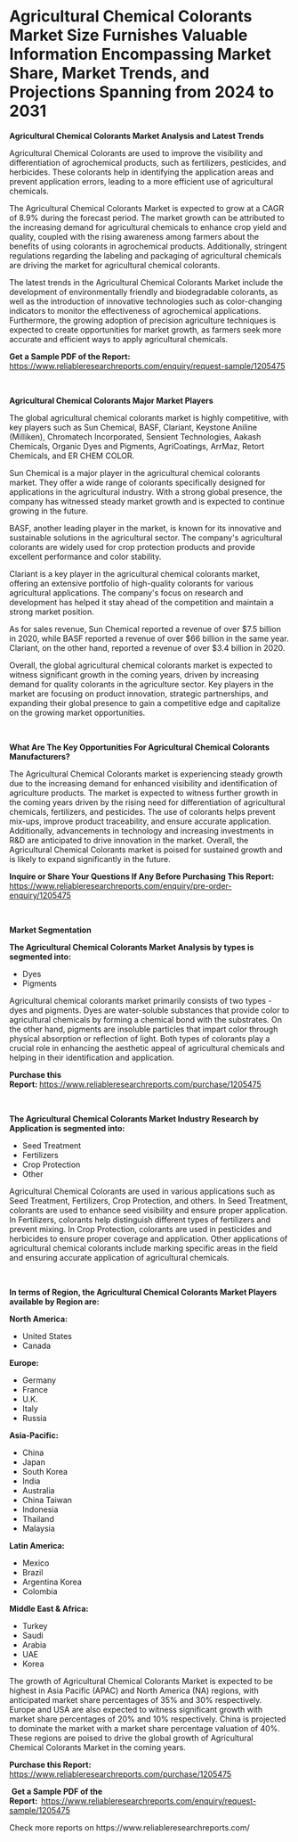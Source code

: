 <p><h1>Agricultural Chemical Colorants Market Size Furnishes Valuable Information Encompassing Market Share, Market Trends, and Projections Spanning from 2024 to 2031</h1></p><p><strong>Agricultural Chemical Colorants Market Analysis and Latest Trends</strong></p>
<p><p>Agricultural Chemical Colorants are used to improve the visibility and differentiation of agrochemical products, such as fertilizers, pesticides, and herbicides. These colorants help in identifying the application areas and prevent application errors, leading to a more efficient use of agricultural chemicals.</p><p>The Agricultural Chemical Colorants Market is expected to grow at a CAGR of 8.9% during the forecast period. The market growth can be attributed to the increasing demand for agricultural chemicals to enhance crop yield and quality, coupled with the rising awareness among farmers about the benefits of using colorants in agrochemical products. Additionally, stringent regulations regarding the labeling and packaging of agricultural chemicals are driving the market for agricultural chemical colorants.</p><p>The latest trends in the Agricultural Chemical Colorants Market include the development of environmentally friendly and biodegradable colorants, as well as the introduction of innovative technologies such as color-changing indicators to monitor the effectiveness of agrochemical applications. Furthermore, the growing adoption of precision agriculture techniques is expected to create opportunities for market growth, as farmers seek more accurate and efficient ways to apply agricultural chemicals.</p></p>
<p><strong>Get a Sample PDF of the Report:&nbsp;</strong> <a href="https://www.reliableresearchreports.com/enquiry/request-sample/1205475">https://www.reliableresearchreports.com/enquiry/request-sample/1205475</a></p>
<p>&nbsp;</p>
<p><strong>Agricultural Chemical Colorants Major Market Players</strong></p>
<p><p>The global agricultural chemical colorants market is highly competitive, with key players such as Sun Chemical, BASF, Clariant, Keystone Aniline (Milliken), Chromatech Incorporated, Sensient Technologies, Aakash Chemicals, Organic Dyes and Pigments, AgriCoatings, ArrMaz, Retort Chemicals, and ER CHEM COLOR.</p><p>Sun Chemical is a major player in the agricultural chemical colorants market. They offer a wide range of colorants specifically designed for applications in the agricultural industry. With a strong global presence, the company has witnessed steady market growth and is expected to continue growing in the future.</p><p>BASF, another leading player in the market, is known for its innovative and sustainable solutions in the agricultural sector. The company's agricultural colorants are widely used for crop protection products and provide excellent performance and color stability.</p><p>Clariant is a key player in the agricultural chemical colorants market, offering an extensive portfolio of high-quality colorants for various agricultural applications. The company's focus on research and development has helped it stay ahead of the competition and maintain a strong market position.</p><p>As for sales revenue, Sun Chemical reported a revenue of over $7.5 billion in 2020, while BASF reported a revenue of over $66 billion in the same year. Clariant, on the other hand, reported a revenue of over $3.4 billion in 2020.</p><p>Overall, the global agricultural chemical colorants market is expected to witness significant growth in the coming years, driven by increasing demand for quality colorants in the agriculture sector. Key players in the market are focusing on product innovation, strategic partnerships, and expanding their global presence to gain a competitive edge and capitalize on the growing market opportunities.</p></p>
<p>&nbsp;</p>
<p><strong>What Are The Key Opportunities For Agricultural Chemical Colorants Manufacturers?</strong></p>
<p><p>The Agricultural Chemical Colorants market is experiencing steady growth due to the increasing demand for enhanced visibility and identification of agriculture products. The market is expected to witness further growth in the coming years driven by the rising need for differentiation of agricultural chemicals, fertilizers, and pesticides. The use of colorants helps prevent mix-ups, improve product traceability, and ensure accurate application. Additionally, advancements in technology and increasing investments in R&D are anticipated to drive innovation in the market. Overall, the Agricultural Chemical Colorants market is poised for sustained growth and is likely to expand significantly in the future.</p></p>
<p><strong>Inquire or Share Your Questions If Any Before Purchasing This Report:</strong> <a href="https://www.reliableresearchreports.com/enquiry/pre-order-enquiry/1205475">https://www.reliableresearchreports.com/enquiry/pre-order-enquiry/1205475</a></p>
<p>&nbsp;</p>
<p><strong>Market Segmentation</strong></p>
<p><strong>The Agricultural Chemical Colorants Market Analysis by types is segmented into:</strong></p>
<p><ul><li>Dyes</li><li>Pigments</li></ul></p>
<p><p>Agricultural chemical colorants market primarily consists of two types - dyes and pigments. Dyes are water-soluble substances that provide color to agricultural chemicals by forming a chemical bond with the substrates. On the other hand, pigments are insoluble particles that impart color through physical absorption or reflection of light. Both types of colorants play a crucial role in enhancing the aesthetic appeal of agricultural chemicals and helping in their identification and application.</p></p>
<p><strong>Purchase this Report:&nbsp;</strong><a href="https://www.reliableresearchreports.com/purchase/1205475">https://www.reliableresearchreports.com/purchase/1205475</a></p>
<p>&nbsp;</p>
<p><strong>The Agricultural Chemical Colorants Market Industry Research by Application is segmented into:</strong></p>
<p><ul><li>Seed Treatment</li><li>Fertilizers</li><li>Crop Protection</li><li>Other</li></ul></p>
<p><p>Agricultural Chemical Colorants are used in various applications such as Seed Treatment, Fertilizers, Crop Protection, and others. In Seed Treatment, colorants are used to enhance seed visibility and ensure proper application. In Fertilizers, colorants help distinguish different types of fertilizers and prevent mixing. In Crop Protection, colorants are used in pesticides and herbicides to ensure proper coverage and application. Other applications of agricultural chemical colorants include marking specific areas in the field and ensuring accurate application of agricultural chemicals.</p></p>
<p>&nbsp;</p>
<p><strong>In terms of Region, the Agricultural Chemical Colorants Market Players available by Region are:</strong></p>
<p>
    <p> <strong> North America: </strong>
        <ul>
            <li>United States</li>
            <li>Canada</li>
        </ul>
        </p> 
    <p> <strong> Europe: </strong>
        <ul>
            <li>Germany</li>
            <li>France</li>
            <li>U.K.</li>
            <li>Italy</li>
            <li>Russia</li>
        </ul>
        </p> 
    <p> <strong> Asia-Pacific: </strong>
        <ul>
            <li>China</li>
            <li>Japan</li>
            <li>South Korea</li>
            <li>India</li>
            <li>Australia</li>
            <li>China Taiwan</li>
            <li>Indonesia</li>
            <li>Thailand</li>
            <li>Malaysia</li>
        </ul>
        </p> 
    <p> <strong> Latin America: </strong>
        <ul>
            <li>Mexico</li>
            <li>Brazil</li>
            <li>Argentina Korea</li>
            <li>Colombia</li>
        </ul>
        </p> 
    <p> <strong> Middle East & Africa: </strong>
        <ul>
            <li>Turkey</li>
            <li>Saudi</li>
            <li>Arabia</li>
            <li>UAE</li>
            <li>Korea</li>
        </ul>
    </p>
    </p>
<p><p>The growth of Agricultural Chemical Colorants Market is expected to be highest in Asia Pacific (APAC) and North America (NA) regions, with anticipated market share percentages of 35% and 30% respectively. Europe and USA are also expected to witness significant growth with market share percentages of 20% and 10% respectively. China is projected to dominate the market with a market share percentage valuation of 40%. These regions are poised to drive the global growth of Agricultural Chemical Colorants Market in the coming years.</p></p>
<p><strong>Purchase this Report: </strong><a href="https://www.reliableresearchreports.com/purchase/1205475">https://www.reliableresearchreports.com/purchase/1205475</a></p>
<p>&nbsp;<strong>Get a Sample PDF of the Report:&nbsp;&nbsp;</strong><a href="https://www.reliableresearchreports.com/enquiry/request-sample/1205475">https://www.reliableresearchreports.com/enquiry/request-sample/1205475</a></p>
<p><strong></strong></p>
<p>Check more reports on https://www.reliableresearchreports.com/</p>